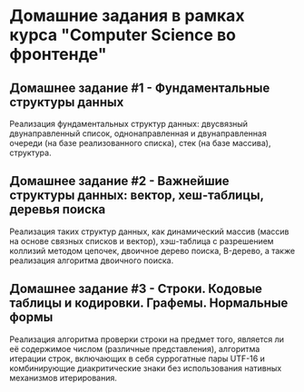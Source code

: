 # Домашние задания в рамках курса "Computer Science во фронтенде"

## Домашнее задание #1 - Фундаментальные структуры данных

Реализация фундаментальных структур данных: двусвязный двунаправленный список, однонаправленная и двунаправленная очереди (на базе реализованного списка), стек (на базе массива), структура.

## Домашнее задание #2 - Важнейшие структуры данных: вектор, хеш-таблицы, деревья поиска

Реализация таких структур данных, как динамический массив (массив на основе связных списков и вектор), хэш-таблица с разрешением коллизий методом цепочек, двоичное дерево поиска, B-дерево, а также реализация алгоритма двоичного поиска.

## Домашнее задание #3 - Строки. Кодовые таблицы и кодировки. Графемы. Нормальные формы

Реализация алгоритма проверки строки на предмет того, является ли её содержимое числом (различные представления), алгоритма итерации строк, включающих в себя суррогатные пары UTF-16 и комбинирующие диакритические знаки без использования нативных механизмов итерирования.
